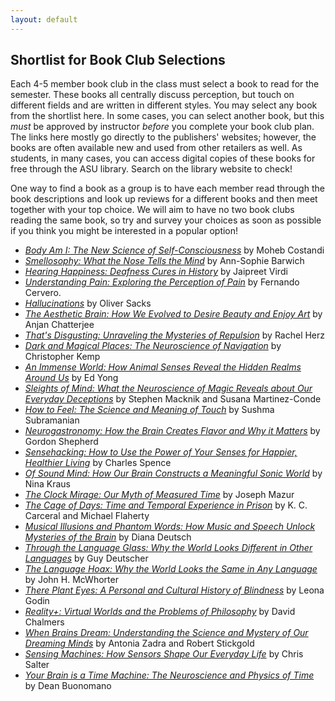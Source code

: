 ```yaml
---
layout: default
---
```


## Shortlist for Book Club Selections

Each 4-5 member book club in the class must select a book to read for the semester. These books all centrally discuss perception, but touch on different fields and are written in different styles. You may select any book from the shortlist here. In some cases, you can select another book, but this *must* be approved by instructor *before* you complete your book club plan. The links here mostly go directly to the publishers' websites; however, the books are often available new and used from other retailers as well. As students, in many cases, you can access digital copies of these books for free through the ASU library. Search on the library website to check!

One way to find a book as a group is to have each member read through the book descriptions and look up reviews for a different books and then meet together with your top choice. We will aim to have no two book clubs reading the same book, so try and survey your choices as soon as possible if you think you might be interested in a popular option!

* [*Body Am I: The New Science of Self-Consciousness*](https://direct.mit.edu/books/book/5402/Body-Am-IThe-New-Science-of-Self-Consciousness) by Moheb Costandi
* [*Smellosophy: What the Nose Tells the Mind*](https://www.hup.harvard.edu/catalog.php?isbn=9780674983694) by Ann-Sophie Barwich
* [*Hearing Happiness: Deafness Cures in History*](https://press.uchicago.edu/ucp/books/book/chicago/H/bo48885494.html) by Jaipreet Virdi
* [*Understanding Pain: Exploring the Perception of Pain*](https://direct.mit.edu/books/book/3399/Understanding-PainExploring-the-Perception-of-Pain) by Fernando Cervero.
* [*Hallucinations*](https://www.penguinrandomhouse.com/books/215065/hallucinations-by-oliver-sacks/) by Oliver Sacks
* [*The Aesthetic Brain: How We Evolved to Desire Beauty and Enjoy Art*](https://global.oup.com/academic/product/the-aesthetic-brain-9780199811809?cc=us&lang=en&#) by Anjan Chatterjee
*  [*That's Disgusting: Unraveling the Mysteries of Repulsion*](https://wwnorton.com/books/9780393344165) by Rachel Herz
*  [*Dark and Magical Places: The Neuroscience of Navigation*](https://wwnorton.com/books/9781324064381) by Christopher Kemp
*  [*An Immense World: How Animal Senses Reveal the Hidden Realms Around Us*](https://www.penguinrandomhouse.com/books/616914/an-immense-world-by-ed-yong/) by Ed Yong
*  [*Sleights of Mind: What the Neuroscience of Magic Reveals about Our Everyday Deceptions*](https://us.macmillan.com/books/9780312611675/sleights-of-mind) by Stephen Macknik and Susana Martinez-Conde
*  [*How to Feel: The Science and Meaning of Touch*](https://cup.columbia.edu/book/how-to-feel/9780231553056) by Sushma Subramanian
*  [*Neurogastronomy: How the Brain Creates Flavor and Why it Matters*](https://cup.columbia.edu/book/neurogastronomy/9780231159111) by Gordon Shepherd
*  [*Sensehacking: How to Use the Power of Your Senses for Happier, Healthier Living*](https://mitpress.mit.edu/9780262545075/of-sound-mind/](https://www.penguin.co.uk/books/308513/sensehacking-by-spence-charles/9780241361153)https://www.penguin.co.uk/books/308513/sensehacking-by-spence-charles/9780241361153) by Charles Spence
*  [*Of Sound Mind: How Our Brain Constructs a Meaningful Sonic World*](https://mitpress.mit.edu/9780262545075/of-sound-mind/) by Nina Kraus
*  [*The Clock Mirage: Our Myth of Measured Time*](https://yalebooks.yale.edu/book/9780300229325/the-clock-mirage/) by Joseph Mazur
*  [*The Cage of Days: Time and Temporal Experience in Prison*](https://cup.columbia.edu/book/the-cage-of-days/9780231555050) by K. C. Carceral and Michael Flaherty
*  [*Musical Illusions and Phantom Words: How Music and Speech Unlock Mysteries of the Brain*](https://global.oup.com/academic/product/musical-illusions-and-phantom-words-9780190206833?cc=us&lang=en&) by Diana Deutsch
*  [*Through the Language Glass: Why the World Looks Different in Other Languages*](https://us.macmillan.com/books/9780312610494/throughthelanguageglass) by Guy Deutscher
*   [*The Language Hoax: Why the World Looks the Same in Any Language*](https://global.oup.com/academic/product/the-language-hoax-9780199361588?cc=us&lang=en&) by John H. McWhorter
*  [*There Plant Eyes: A Personal and Cultural History of Blindness*](https://www.penguinrandomhouse.com/books/611683/there-plant-eyes-by-m-leona-godin/9781524748722) by Leona Godin
*  [*Reality+: Virtual Worlds and the Problems of Philosophy*](https://wwnorton.com/books/9781324050346) by David Chalmers
*  [*When Brains Dream: Understanding the Science and Mystery of Our Dreaming Minds*](https://wwnorton.com/books/9781324020295) by Antonia Zadra and Robert Stickgold
*  [*Sensing Machines: How Sensors Shape Our Everyday Life*](https://mitpress.mit.edu/9780262046602/sensing-machines/) by Chris Salter
*  [*Your Brain is a Time Machine: The Neuroscience and Physics of Time*](https://wwnorton.com/books/9780393355604/about-the-book/product-details) by Dean Buonomano



